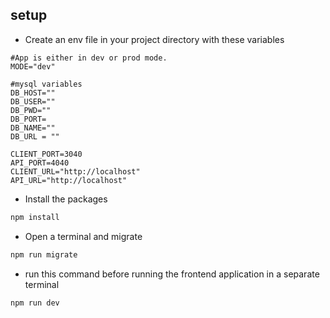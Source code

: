 ## setup
- Create an env file in your project directory with these variables
```.env
#App is either in dev or prod mode.
MODE="dev"

#mysql variables
DB_HOST=""
DB_USER=""
DB_PWD=""
DB_PORT=
DB_NAME=""
DB_URL = ""

CLIENT_PORT=3040
API_PORT=4040
CLIENT_URL="http://localhost"
API_URL="http://localhost"
```

- Install the packages
```bash
npm install
```

- Open a terminal and migrate
```bash
npm run migrate
```

- run this command before running the frontend application in a separate terminal
```bash
npm run dev
```
